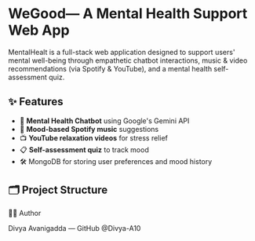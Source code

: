 # WeGood— A Mental Health Support Web App

MentalHealt is a full-stack web application designed to support users' mental well-being through empathetic chatbot interactions, music & video recommendations (via Spotify & YouTube), and a mental health self-assessment quiz.

## ✨ Features

- 🤖 **Mental Health Chatbot** using Google's Gemini API
- 🎵 **Mood-based Spotify music** suggestions
- 📺 **YouTube relaxation videos** for stress relief
- 📋 **Self-assessment quiz** to track mood
- 🛠️ MongoDB for storing user preferences and mood history

## 🗂️ Project Structure

🧑‍💻 Author

Divya Avanigadda — GitHub @Divya-A10

